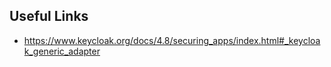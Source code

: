 
## Useful Links

- https://www.keycloak.org/docs/4.8/securing_apps/index.html#_keycloak_generic_adapter